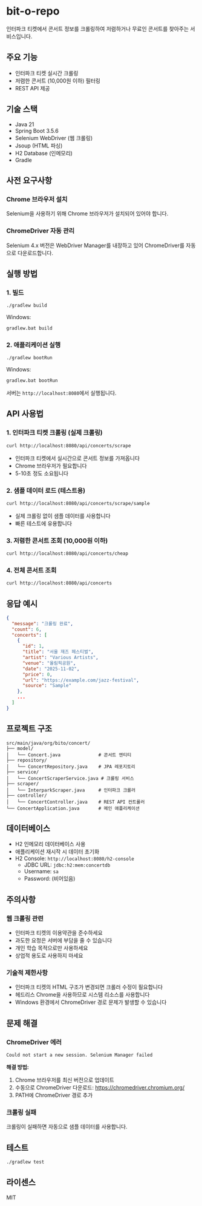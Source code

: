 # bit-o-repo

인터파크 티켓에서 콘서트 정보를 크롤링하여 저렴하거나 무료인 콘서트를 찾아주는 서비스입니다.

## 주요 기능

- 인터파크 티켓 실시간 크롤링
- 저렴한 콘서트 (10,000원 이하) 필터링
- REST API 제공

## 기술 스택

- Java 21
- Spring Boot 3.5.6
- Selenium WebDriver (웹 크롤링)
- Jsoup (HTML 파싱)
- H2 Database (인메모리)
- Gradle

## 사전 요구사항

### Chrome 브라우저 설치
Selenium을 사용하기 위해 Chrome 브라우저가 설치되어 있어야 합니다.

### ChromeDriver 자동 관리
Selenium 4.x 버전은 WebDriver Manager를 내장하고 있어 ChromeDriver를 자동으로 다운로드합니다.

## 실행 방법

### 1. 빌드
```bash
./gradlew build
```

Windows:
```bash
gradlew.bat build
```

### 2. 애플리케이션 실행
```bash
./gradlew bootRun
```

Windows:
```bash
gradlew.bat bootRun
```

서버는 `http://localhost:8080`에서 실행됩니다.

## API 사용법

### 1. 인터파크 티켓 크롤링 (실제 크롤링)
```bash
curl http://localhost:8080/api/concerts/scrape
```

- 인터파크 티켓에서 실시간으로 콘서트 정보를 가져옵니다
- Chrome 브라우저가 필요합니다
- 5-10초 정도 소요됩니다

### 2. 샘플 데이터 로드 (테스트용)
```bash
curl http://localhost:8080/api/concerts/scrape/sample
```

- 실제 크롤링 없이 샘플 데이터를 사용합니다
- 빠른 테스트에 유용합니다

### 3. 저렴한 콘서트 조회 (10,000원 이하)
```bash
curl http://localhost:8080/api/concerts/cheap
```

### 4. 전체 콘서트 조회
```bash
curl http://localhost:8080/api/concerts
```

## 응답 예시

```json
{
  "message": "크롤링 완료",
  "count": 6,
  "concerts": [
    {
      "id": 1,
      "title": "서울 재즈 페스티벌",
      "artist": "Various Artists",
      "venue": "올림픽공원",
      "date": "2025-11-02",
      "price": 0,
      "url": "https://example.com/jazz-festival",
      "source": "Sample"
    },
    ...
  ]
}
```

## 프로젝트 구조

```
src/main/java/org/bito/concert/
├── model/
│   └── Concert.java              # 콘서트 엔티티
├── repository/
│   └── ConcertRepository.java    # JPA 레포지토리
├── service/
│   └── ConcertScraperService.java # 크롤링 서비스
├── scraper/
│   └── InterparkScraper.java     # 인터파크 크롤러
├── controller/
│   └── ConcertController.java    # REST API 컨트롤러
└── ConcertApplication.java       # 메인 애플리케이션
```

## 데이터베이스

- H2 인메모리 데이터베이스 사용
- 애플리케이션 재시작 시 데이터 초기화
- H2 Console: `http://localhost:8080/h2-console`
  - JDBC URL: `jdbc:h2:mem:concertdb`
  - Username: `sa`
  - Password: (비어있음)

## 주의사항

### 웹 크롤링 관련
- 인터파크 티켓의 이용약관을 준수하세요
- 과도한 요청은 서버에 부담을 줄 수 있습니다
- 개인 학습 목적으로만 사용하세요
- 상업적 용도로 사용하지 마세요

### 기술적 제한사항
- 인터파크 티켓의 HTML 구조가 변경되면 크롤러 수정이 필요합니다
- 헤드리스 Chrome을 사용하므로 시스템 리소스를 사용합니다
- Windows 환경에서 ChromeDriver 경로 문제가 발생할 수 있습니다

## 문제 해결

### ChromeDriver 에러
```
Could not start a new session. Selenium Manager failed
```

**해결 방법:**
1. Chrome 브라우저를 최신 버전으로 업데이트
2. 수동으로 ChromeDriver 다운로드: https://chromedriver.chromium.org/
3. PATH에 ChromeDriver 경로 추가

### 크롤링 실패
크롤링이 실패하면 자동으로 샘플 데이터를 사용합니다.

## 테스트

```bash
./gradlew test
```

## 라이센스

MIT
